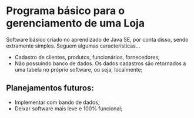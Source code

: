 # Programa básico para o gerenciamento de uma Loja

Software básico criado no aprendizado de Java SE, por conta disso, sendo extramente simples. Seguem algumas características...

- Cadastro de clientes, produtos, funcionários, fornecedores;
- Não possuindo banco de dados. Os dados cadastros são retornados a uma tabela no próprio software, ou seja, localmente;

## Planejamentos futuros:

- Implementar com bando de dados;
- Deixar software mais leve e 100% funcional;
